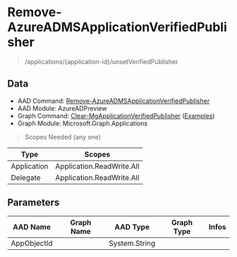# Remove-AzureADMSApplicationVerifiedPublisher

> /applications/{application-id}/unsetVerifiedPublisher

## Data

+ AAD Command: [Remove-AzureADMSApplicationVerifiedPublisher](https://docs.microsoft.com/en-us/powershell/module/AzureADPreview/Remove-AzureADMSApplicationVerifiedPublisher)
+ AAD Module: AzureADPreview
+ Graph Command: [Clear-MgApplicationVerifiedPublisher](https://docs.microsoft.com/en-us/powershell/module/Microsoft.Graph.Applications/Clear-MgApplicationVerifiedPublisher) ([Examples](https://github.com/orgs/msgraph/discussions?discussions_q=Clear-MgApplicationVerifiedPublisher))
+ Graph Module: Microsoft.Graph.Applications

> Scopes Needed (any one)

|Type|Scopes|
|---|---|
|Application|Application.ReadWrite.All|
|Delegate|Application.ReadWrite.All|

## Parameters

|AAD Name|Graph Name|AAD Type|Graph Type|Infos|
|---|---|---|---|---|
|AppObjectId||System.String|||

